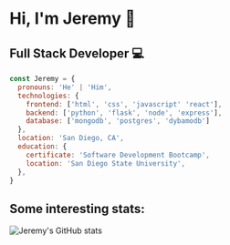 # Hi, I'm Jeremy :wave:
## Full Stack Developer 💻

```javascript
const Jeremy = {
  pronouns: 'He' | 'Him',
  technologies: {
    frontend: ['html', 'css', 'javascript' 'react'],
    backend: ['python', 'flask', 'node', 'express'],
    database: ['mongodb', 'postgres', 'dybamodb']
  },
  location: 'San Diego, CA',
  education: {
    certificate: 'Software Development Bootcamp',
    location: 'San Diego State University',
  },
}
```
## Some interesting stats:
![Jeremy's GitHub stats](https://github-readme-stats.vercel.app/api?username=jehman06&show_icons=true&theme=holi)
